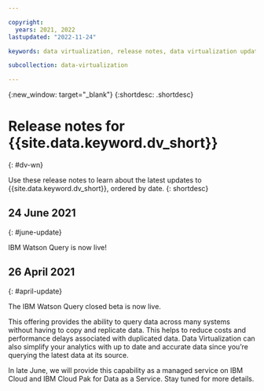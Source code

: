 ```yaml
---

copyright:
  years: 2021, 2022
lastupdated: "2022-11-24"

keywords: data virtualization, release notes, data virtualization updates

subcollection: data-virtualization

---
```


{:new_window: target="_blank"}
{:shortdesc: .shortdesc}

# Release notes for {{site.data.keyword.dv_short}}
{: #dv-wn}

Use these release notes to learn about the latest updates to {{site.data.keyword.dv_short}}, ordered by date.
{: shortdesc}

## 24 June 2021
{: #june-update}

IBM Watson Query is now live!

## 26 April 2021
{: #april-update}

The IBM Watson Query closed beta is now live.

This offering provides the ability to query data across many systems without having to copy and replicate data. This helps to reduce costs and performance delays associated with duplicated data. Data Virtualization can also simplify your analytics with up to date and accurate data since you’re querying the latest data at its source.

In late June, we will provide this capability as a managed service on IBM Cloud and IBM Cloud Pak for Data as a Service. Stay tuned for more details.
